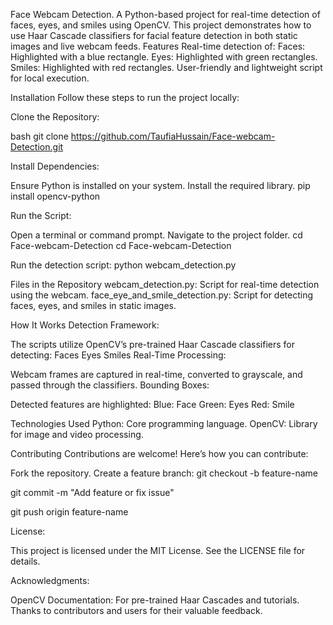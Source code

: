 Face Webcam Detection.
A Python-based project for real-time detection of faces, eyes, and smiles using OpenCV. This project demonstrates how to use Haar Cascade classifiers for facial feature detection in both static images and live webcam feeds.
Features
Real-time detection of:
Faces: Highlighted with a blue rectangle.
Eyes: Highlighted with green rectangles.
Smiles: Highlighted with red rectangles.
User-friendly and lightweight script for local execution.

Installation
Follow these steps to run the project locally:

Clone the Repository:

bash
git clone https://github.com/TaufiaHussain/Face-webcam-Detection.git

Install Dependencies:

Ensure Python is installed on your system.
Install the required library.
pip install opencv-python

Run the Script:

Open a terminal or command prompt.
Navigate to the project folder.
cd Face-webcam-Detection
cd Face-webcam-Detection

Run the detection script:
python webcam_detection.py

Files in the Repository
webcam_detection.py: Script for real-time detection using the webcam.
face_eye_and_smile_detection.py: Script for detecting faces, eyes, and smiles in static images.

How It Works
Detection Framework:

The scripts utilize OpenCV’s pre-trained Haar Cascade classifiers for detecting:
Faces
Eyes
Smiles
Real-Time Processing:

Webcam frames are captured in real-time, converted to grayscale, and passed through the classifiers.
Bounding Boxes:

Detected features are highlighted:
Blue: Face
Green: Eyes
Red: Smile

Technologies Used
Python: Core programming language.
OpenCV: Library for image and video processing.

Contributing
Contributions are welcome! Here’s how you can contribute:

Fork the repository.
Create a feature branch:
git checkout -b feature-name

git commit -m "Add feature or fix issue"

git push origin feature-name

License:

This project is licensed under the MIT License. See the LICENSE file for details.

Acknowledgments:

OpenCV Documentation: For pre-trained Haar Cascades and tutorials.
Thanks to contributors and users for their valuable feedback.
